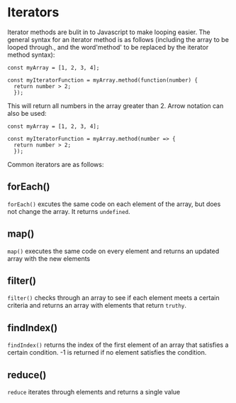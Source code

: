 # Iterators

Iterator methods are bulit in to Javascript to make looping easier. The general syntax for an iterator method is as follows (including the array to be looped through., and the word'method' to be replaced by the iterator method syntax):

```
const myArray = [1, 2, 3, 4];

const myIteratorFunction = myArray.method(function(number) {
  return number > 2;
  });
```
This will return all numbers in the array greater than 2. Arrow notation can also be used: 
```
const myArray = [1, 2, 3, 4];

const myIteratorFunction = myArray.method(number => {
  return number > 2;
  });
```

Common iterators are as follows:

## forEach()
`forEach()` excutes the same code on each element of the array, but does not change the array. It returns `undefined`.

## map()
`map()` executes the same code on every element and returns an updated array with the new elements

## filter()
`filter()` checks through an array to see if each element meets a certain criteria and returns an array with elements that return `truthy`.

## findIndex()
`findIndex()` returns the index of the first element of an array that satisfies a certain condition. -1 is returned if no element satisfies the condition.

## reduce()
`reduce` iterates through elements and returns a single value


